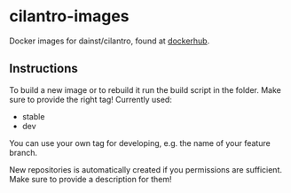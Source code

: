 # cilantro-images
Docker images for dainst/cilantro, found at [dockerhub](https://hub.docker.com/r/dainst/).

## Instructions
To build a new image or to rebuild it run the build script in the folder. Make sure to provide the right tag! 
Currently used:
* stable
* dev

You can use your own tag for developing, e.g. the name of your feature branch.

New repositories is automatically created if you permissions are sufficient.
Make sure to provide a description for them!
